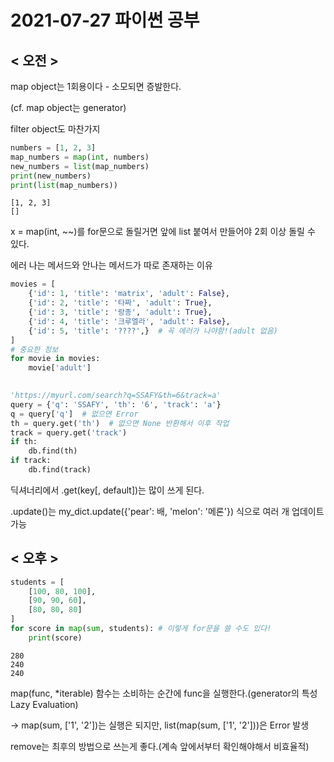 # 2021-07-27 파이썬 공부

## < 오전 >

map object는 1회용이다 - 소모되면 증발한다.

(cf. map object는 generator)

filter object도 마찬가지

```python
numbers = [1, 2, 3]
map_numbers = map(int, numbers)
new_numbers = list(map_numbers)
print(new_numbers)
print(list(map_numbers))
```

```
[1, 2, 3]
[]
```

x = map(int, ~~)를 for문으로 돌릴거면 앞에 list 붙여서 만들어야 2회 이상 돌릴 수 있다.



에러 나는 메서드와 안나는 메서드가 따로 존재하는 이유

```python
movies = [
    {'id': 1, 'title': 'matrix', 'adult': False},
    {'id': 2, 'title': '타짜', 'adult': True},
    {'id': 3, 'title': '랑종', 'adult': True},
    {'id': 4, 'title': '크루엘라', 'adult': False},
    {'id': 5, 'title': '????',}  # 꼭 에러가 나야함!(adult 없음)
]
# 중요한 정보
for movie in movies:
    movie['adult']

    
'https://myurl.com/search?q=SSAFY&th=6&track=a'
query = {'q': 'SSAFY', 'th': '6', 'track': 'a'}
q = query['q']  # 없으면 Error
th = query.get('th')  # 없으면 None 반환해서 이후 작업
track = query.get('track')
if th:
    db.find(th)
if track:
    db.find(track)
```

딕셔너리에서 .get(key[, default])는 많이 쓰게 된다.



.update()는 my_dict.update({'pear': 배, 'melon': '메론'}) 식으로 여러 개 업데이트 가능



## < 오후 >

```python
students = [
    [100, 80, 100],
 	[90, 90, 60],
 	[80, 80, 80]
]
for score in map(sum, students): # 이렇게 for문을 쓸 수도 있다!
    print(score)
```

```
280
240
240
```



map(func, *iterable) 함수는 소비하는 순간에 func을 실행한다.(generator의 특성 Lazy Evaluation)

-> map(sum, ['1', '2'])는 실행은 되지만, list(map(sum, ['1', '2']))은 Error 발생



remove는 최후의 방법으로 쓰는게 좋다.(계속 앞에서부터 확인해야해서 비효율적)

